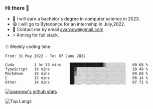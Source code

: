 ### Hi there 👋
<!--I have been a GitHub member for [![Years Badge](https://badges.pufler.dev/years/avarpow)](https://badges.pufler.dev)-->
- 🌱 I will earn a bachelor's degree in computer science in 2023.
- 😄 I will go to Bytedance for an internship in July,2022.
- 💬 Contact me by email avarpow@gmail.com
- ⚡ Aiming for full stack.

<!--💻 Coding Activity Logging

[![Commits Badge](https://badges.pufler.dev/commits/weekly/avarpow)](https://badges.pufler.dev)-->

⏱ Weekly coding time
<!--START_SECTION:waka-->

```text
From: 31 May 2022 - To: 07 June 2022

Cuda         1 hr 53 mins    ███████████████▒░░░░░░░░░   60.68 %
TypeScript   19 mins         ██▓░░░░░░░░░░░░░░░░░░░░░░   10.49 %
Markdown     18 mins         ██▒░░░░░░░░░░░░░░░░░░░░░░   09.68 %
C            15 mins         ██░░░░░░░░░░░░░░░░░░░░░░░   08.14 %
Other        14 mins         ██░░░░░░░░░░░░░░░░░░░░░░░   07.71 %
```

<!--END_SECTION:waka-->

[![avarpow's github stats](https://github-readme-stats.vercel.app/api?username=avarpow&count_private=true&show_icons=true&hide=issues&hide_border=true)](https://github.com/anuraghazra/github-readme-stats)

![Top Langs](https://github-readme-stats.vercel.app/api/top-langs/?username=avarpow&layout=compact&hide_border=true) 
<!--[![avarpow's wakatime stats](https://github-readme-stats.vercel.app/api/wakatime?username=avarpow)](https://github.com/anuraghazra/github-readme-stats)-->

